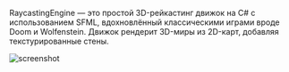RaycastingEngine — это простой 3D-рейкастинг движок на C# с использованием SFML, вдохновлённый классическими играми вроде Doom и Wolfenstein. Движок рендерит 3D-миры из 2D-карт, добавляя текстурированные стены.


![screenshot](https://github.com/user-attachments/assets/68df8728-c04e-417c-a29e-0a40e13db6ea)
